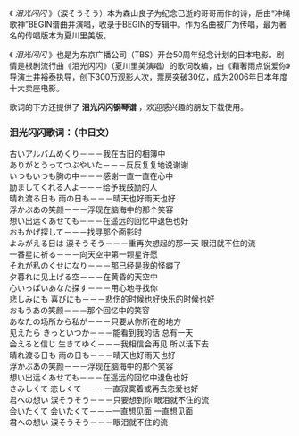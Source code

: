 

《 _泪光闪闪_
》（涙そうそう）本为森山良子为纪念已逝的哥哥而作的诗，后由“冲绳歌神”BEGIN谱曲并演唱，收录于BEGIN的专辑中。作为名曲被广为传唱，最为著名的传唱版本为夏川里美版。  
  
《 _泪光闪闪_
》也是为东京广播公司（TBS）开台50周年纪念计划的日本电影。剧情是根剧流行曲《泪光闪闪》（夏川里美演唱）的歌词改编，由《藉著雨点说爱你》导演土井裕泰执导，创下300万观影人次，票房突破30亿，成为2006年日本年度十大卖座电影。  
  
歌词的下方还提供了 **泪光闪闪钢琴谱** ，欢迎感兴趣的朋友下载使用。

### 泪光闪闪歌词：（中日文）

古いアルバムめくり－－－我在古旧的相簿中  
ありがとうってつぶやいた－－－反反复复地说谢谢  
いつもいつも胸の中－－－感谢一直一直在心中  
励ましてくれる人よ－－－给予我鼓励的人  
晴れ渡る日も 雨の日も－－－晴天也好雨天也好  
浮かぶあの笑颜－－－浮现在脑海中的那个笑容  
想い出远くあせても－－－在遥远的回忆中退色也好  
おもかげ探して－－－找寻那个面影时  
よみがえる日は 涙そうそう－－－重再次想起的那一天 眼泪就不住的流  
一番星に祈る－－－向天空中第一颗星许愿  
それが私のくせになり－－－那已经是我的怪癖了  
夕暮れに见上げる空－－－在黄昏的天空中  
心いっぱいあなた探す－－－用心地寻找你  
悲しみにも 喜びにも－－－悲伤的时候也好快乐的时候也好  
おもうあの笑颜－－－那个回忆中的笑容  
あなたの场所から私が－－－只要从你所在的地方  
见えたら きっといつか－－－能看到我的话 总有一天  
会えると信じ 生きてゆく－－－我相信会再见 所以活下去  
晴れ渡る日も 雨の日も－－－晴天也好雨天也好  
浮かぶあの笑颜－－－浮现在脑海中的那个笑容  
想い出远くあせても－－－在遥远的回忆中退色也好  
さみしくて 恋しくて－－－一直寂寞着或再去恋爱也好  
君への想い 涙そうそう－－－只要想到你 眼泪就不住的流  
会いたくて 会いたくて－－－一直想见面 一直想见面  
君への想い 涙そうそう－－－眼泪就不住的流

